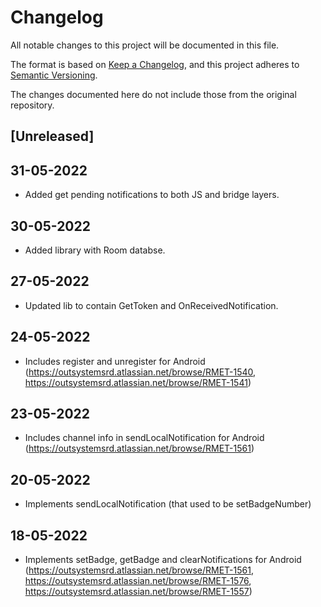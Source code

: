 # Changelog
All notable changes to this project will be documented in this file.

The format is based on [Keep a Changelog](https://keepachangelog.com/en/1.0.0/),
and this project adheres to [Semantic Versioning](https://semver.org/spec/v2.0.0.html).

The changes documented here do not include those from the original repository.

## [Unreleased]

## 31-05-2022
- Added get pending notifications to both JS and bridge layers.

## 30-05-2022
- Added library with Room databse.

## 27-05-2022
- Updated lib to contain GetToken and OnReceivedNotification.

## 24-05-2022
- Includes register and unregister for Android (https://outsystemsrd.atlassian.net/browse/RMET-1540, https://outsystemsrd.atlassian.net/browse/RMET-1541)

## 23-05-2022
- Includes channel info in sendLocalNotification for Android (https://outsystemsrd.atlassian.net/browse/RMET-1561)

## 20-05-2022
- Implements sendLocalNotification (that used to be setBadgeNumber)

## 18-05-2022
- Implements setBadge, getBadge and clearNotifications for Android (https://outsystemsrd.atlassian.net/browse/RMET-1561, https://outsystemsrd.atlassian.net/browse/RMET-1576, https://outsystemsrd.atlassian.net/browse/RMET-1557)
